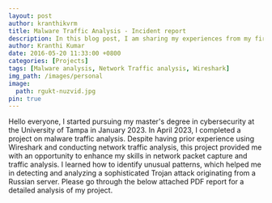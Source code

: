 ```yaml
---
layout: post
author: kranthikvrm
title: Malware Traffic Analysis - Incident report
description: In this blog post, I am sharing my experiences from my first year at RGUKT Nuzvid, where I experienced new faces, challenges, and exciting opportunities on my journey towards becoming an engineer.
author: Kranthi Kumar
date: 2016-05-20 11:33:00 +0800
categories: [Projects]
tags: [Malware analysis, Network Traffic analysis, Wireshark]
img_path: /images/personal
image:
  path: rgukt-nuzvid.jpg
pin: true
---
```


Hello everyone, I started pursuing my master's degree in cybersecurity at the University of Tampa in January 2023. In April 2023, I completed a project on malware traffic analysis. Despite having prior experience using Wireshark and conducting network traffic analysis, this project provided me with an opportunity to enhance my skills in network packet capture and traffic analysis. I learned how to identify unusual patterns, which helped me in detecting and analyzing a sophisticated Trojan attack originating from a Russian server. Please go through the below attached PDF report for a detailed analysis of my project.
<object data="../assets/Malware_Traffic_Analysis_Project.pdf" type='application/pdf' width="100%" height="800px" overflow="auto"></object>
